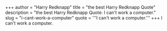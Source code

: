 +++
author = "Harry Redknapp"
title = "the best Harry Redknapp Quote"
description = "the best Harry Redknapp Quote: I can't work a computer."
slug = "i-cant-work-a-computer"
quote = '''I can't work a computer.'''
+++
I can't work a computer.
